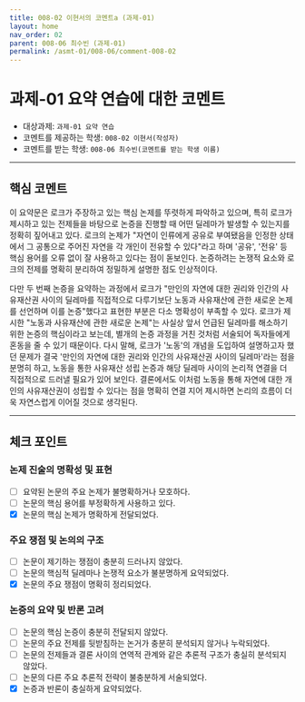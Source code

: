 ```yaml
---
title: 008-02 이현서의 코멘트a (과제-01) 
layout: home
nav_order: 02
parent: 008-06 최수빈 (과제-01)
permalink: /asmt-01/008-06/comment-008-02
---
```


# 과제-01 요약 연습에 대한 코멘트

- 대상과제: `과제-01 요약 연습`
- 코멘트를 제공하는 학생: `008-02 이현서(작성자)` 
- 코멘트를 받는 학생: `008-06 최수빈(코멘트를 받는 학생 이름)` 

---

## 핵심 코멘트

이 요약문은 로크가 주장하고 있는 핵심 논제를 뚜렷하게 파악하고 있으며, 특히 로크가 제시하고 있는 전제들을 바탕으로 논증을 진행할 때 어떤 딜레마가 발생할 수 있는지를 정확히 짚어내고 있다. 로크의 논제가 "자연이 인류에게 공유로 부여됐음을 인정한 상태에서 그 공통으로 주어진 자연을 각 개인이 전유할 수 있다"라고 하며 '공유', '전유' 등 핵심 용어를 오류 없이 잘 사용하고 있다는 점이 돋보인다. 논증하려는 논쟁적 요소와 로크의 전제를 명확히 분리하여 정밀하게 설명한 점도 인상적이다. 

다만 두 번째 논증을 요약하는 과정에서 로크가 "만인의 자연에 대한 권리와 인간의 사유재산권 사이의 딜레마를 직접적으로 다루기보단 노동과 사유재산에 관한 새로운 논제를 선언하며 이를 논증"했다고 표현한 부분은 다소 명확성이 부족할 수 있다. 로크가 제시한 "노동과 사유재산에 관한 새로운 논제"는 사실상 앞서 언급된 딜레마를 해소하기 위한 논증의 핵심이라고 보는데, 별개의 논증 과정을 거친 것처럼 서술되어 독자들에게 혼동을 줄 수 있기 때문이다. 다시 말해, 로크가 '노동'의 개념을 도입하여 설명하고자 했던 문제가 결국 '만인의 자연에 대한 권리와 인간의 사유재산권 사이의 딜레마'라는 점을 분명히 하고, 노동을 통한 사유재산 성립 논증과 해당 딜레마 사이의 논리적 연결을 더 직접적으로 드러낼 필요가 있어 보인다. 결론에서도 이처럼 노동을 통해 자연에 대한 개인의 사유재산권이 성립할 수 있다는 점을 명확히 연결 지어 제시하면 논리의 흐름이 더욱 자연스럽게 이어질 것으로 생각된다.

---

## 체크 포인트

### 논제 진술의 명확성 및 표현  
- [ ] 요약된 논문의 주요 논제가 불명확하거나 모호하다.  
- [ ] 논문의 핵심 용어를 부정확하게 사용하고 있다.  
- [x] 논문의 핵심 논제가 명확하게 전달되었다.  

### 주요 쟁점 및 논의의 구조  
- [ ] 논문이 제기하는 쟁점이 충분히 드러나지 않았다.  
- [ ] 논문의 핵심적 딜레마나 논쟁적 요소가 불분명하게 요약되었다.  
- [x] 논문의 주요 쟁점이 명확히 정리되었다.  

### 논증의 요약 및 반론 고려  
- [ ] 논문의 핵심 논증이 충분히 전달되지 않았다.  
- [ ] 논문의 주요 전제를 뒷받침하는 논거가 충분히 분석되지 않거나 누락되었다.  
- [ ] 논문의 전제들과 결론 사이의 연역적 관계와 같은 추론적 구조가 충실히 분석되지 않았다.  
- [ ] 논문의 다른 주요 추론적 전략이 불충분하게 서술되었다.
- [x] 논증과 반론이 충실하게 요약되었다. 